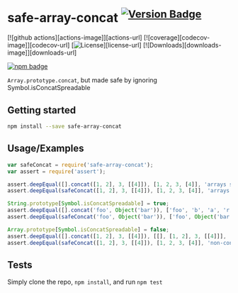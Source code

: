 # safe-array-concat <sup>[![Version Badge][npm-version-svg]][package-url]</sup>

[![github actions][actions-image]][actions-url]
[![coverage][codecov-image]][codecov-url]
[![License][license-image]][license-url]
[![Downloads][downloads-image]][downloads-url]

[![npm badge][npm-badge-png]][package-url]

`Array.prototype.concat`, but made safe by ignoring Symbol.isConcatSpreadable

## Getting started

```sh
npm install --save safe-array-concat
```

## Usage/Examples

```js
var safeConcat = require('safe-array-concat');
var assert = require('assert');

assert.deepEqual([].concat([1, 2], 3, [[4]]), [1, 2, 3, [4]], 'arrays spread as expected with normal concat');
assert.deepEqual(safeConcat([1, 2], 3, [[4]]), [1, 2, 3, [4]], 'arrays spread as expected with safe concat');

String.prototype[Symbol.isConcatSpreadable] = true;
assert.deepEqual([].concat('foo', Object('bar')), ['foo', 'b', 'a', 'r'], 'spreadable String objects are spread with normal concat!!!');
assert.deepEqual(safeConcat('foo', Object('bar')), ['foo', Object('bar')], 'spreadable String objects are not spread with safe concat');

Array.prototype[Symbol.isConcatSpreadable] = false;
assert.deepEqual([].concat([1, 2], 3, [[4]]), [[], [1, 2], 3, [[4]]], 'non-concat-spreadable arrays do not spread with normal concat!!!');
assert.deepEqual(safeConcat([1, 2], 3, [[4]]), [1, 2, 3, [4]], 'non-concat-spreadable arrays still spread with safe concat');
```

## Tests
Simply clone the repo, `npm install`, and run `npm test`

[package-url]: https://npmjs.org/package/safe-array-concat
[npm-version-svg]: https://versionbadg.es/ljharb/safe-array-concat.svg
[deps-svg]: https://david-dm.org/ljharb/safe-array-concat.svg
[deps-url]: https://david-dm.org/ljharb/safe-array-concat
[dev-deps-svg]: https://david-dm.org/ljharb/safe-array-concat/dev-status.svg
[dev-deps-url]: https://david-dm.org/ljharb/safe-array-concat#info=devDependencies
[npm-badge-png]: https://nodei.co/npm/safe-array-concat.png?downloads=true&stars=true
[license-image]: https://img.shields.io/npm/l/safe-array-c